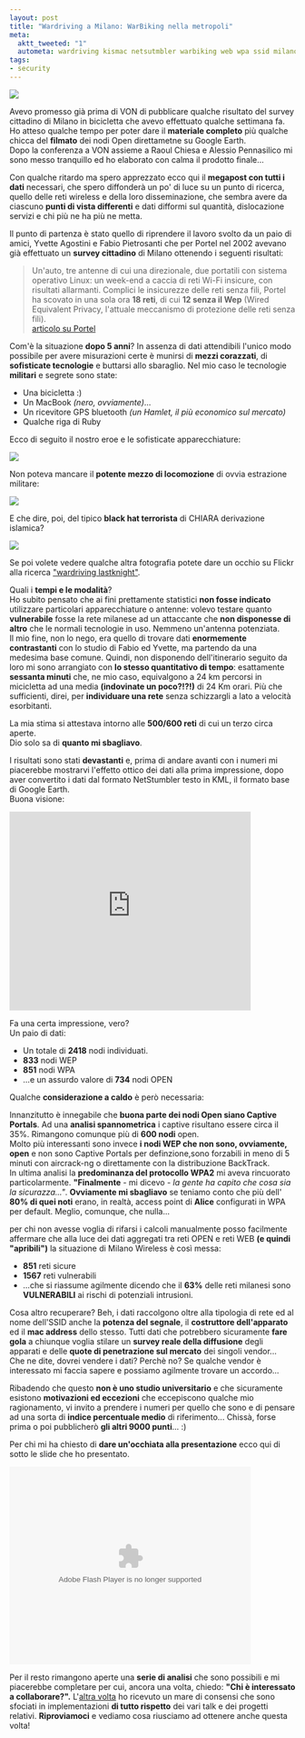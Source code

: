 ```yaml
--- 
layout: post
title: "Wardriving a Milano: WarBiking nella metropoli"
meta: 
  aktt_tweeted: "1"
  autometa: wardriving kismac netsutmbler warbiking web wpa ssid milano wireless wan lan accesspoint access point wardrive warbike macosx kismet cantenna wep
tags: 
- security
---
```

![](http://www.lastknight.com/download/20071003_01.jpg)
  
Avevo promesso già prima di VON di pubblicare qualche risultato del survey cittadino di Milano in bicicletta che avevo effettuato qualche settimana fa. Ho atteso qualche tempo per poter dare il **materiale completo** più qualche chicca del **filmato** dei nodi Open direttametne su Google Earth.  
Dopo la conferenza a VON assieme a Raoul Chiesa e Alessio Pennasilico mi sono messo tranquillo ed ho elaborato con calma il prodotto finale...  
  
Con qualche ritardo ma spero apprezzato ecco qui il **megapost con tutti i dati** necessari, che spero diffonderà un po' di luce su un punto di ricerca, quello delle reti wireless e della loro disseminazione, che sembra avere da ciascuno **punti di vista differenti** e dati difformi sul quantità, dislocazione servizi e chi più ne ha più ne metta.  
  


Il punto di partenza è stato quello di riprendere il lavoro svolto da un paio di amici, Yvette Agostini e Fabio Pietrosanti che per Portel nel 2002 avevano già effettuato un **survey cittadino** di Milano ottenendo i seguenti risultati:  

>Un'auto, tre antenne di cui una direzionale, due portatili con sistema operativo Linux: un week-end a caccia di reti Wi-Fi insicure, con risultati allarmanti.
Complici le insicurezze delle reti senza fili, Portel ha scovato in una sola ora **18 reti**, di cui **12 senza il Wep** (Wired Equivalent Privacy, l'attuale meccanismo di protezione delle reti senza fili).  
> [articolo su Portel](http://www.portel.it/news/10-2002/a-caccia-delle-reti-wireless-insicure-a-milano.html)
  
Com'è la situazione **dopo 5 anni**? In assenza di dati attendibili l'unico modo possibile per avere misurazioni certe è munirsi di **mezzi corazzati**, di **sofisticate tecnologie** e buttarsi allo sbaraglio. Nel mio caso le tecnologie **militari** e segrete sono state:  
  
* Una bicicletta :)  
* Un MacBook *(nero, ovviamente)*...  
* Un ricevitore GPS bluetooth *(un Hamlet, il più economico sul mercato)* 
* Qualche riga di Ruby  
  
Ecco di seguito il nostro eroe e le sofisticate apparecchiature:   

![](http://www.lastknight.com/download/20071003_02.jpg)  
  
Non poteva mancare il **potente mezzo di locomozione** di ovvia estrazione militare:  
  
![](http://www.lastknight.com/download/20071003_03.jpg)  
  
E che dire, poi, del tipico **black hat terrorista** di CHIARA derivazione islamica?  
  
![](http://www.lastknight.com/download/20071003_04.jpg)  
  
Se poi volete vedere qualche altra fotografia potete dare un occhio su Flickr alla ricerca ["wardriving lastknight"](http://flickr.com/search/?q=lastknight%20wardriving&w=32162872%40N00&m=tags).  
  
Quali i **tempi e le modalità**?  
Ho subito pensato che ai fini prettamente statistici **non fosse indicato** utilizzare particolari apparecchiature o antenne: volevo testare quanto **vulnerabile** fosse la rete milanese ad un attaccante che **non disponesse di altro** che le normali tecnologie in uso. Nemmeno un'antenna potenziata.  
Il mio fine, non lo nego, era quello di trovare dati **enormemente contrastanti** con lo studio di Fabio ed Yvette, ma partendo da una medesima base comune. Quindi, non disponendo dell'itinerario seguito da loro mi sono arrangiato con **lo stesso quantitativo di tempo**: esattamente **sessanta minuti** che, ne mio caso, equivalgono a 24 km percorsi in micicletta ad una media **(indovinate un poco?!?!)** di 24 Km orari. Più che sufficienti, direi, per **individuare una rete** senza schizzargli a lato a velocità esorbitanti.  
  
La mia stima si attestava intorno alle **500/600 reti** di cui un terzo circa aperte.  
Dio solo sa di **quanto mi sbagliavo**.  
  
I risultati sono stati **devastanti** e, prima di andare avanti con i numeri mi piacerebbe mostrarvi l'effetto ottico dei dati alla prima impressione, dopo aver convertito i dati dal formato NetStumbler testo in KML, il formato base di Google Earth.  
Buona visione:  
  
<object width="425" height="350"><param name="movie" value="http://www.youtube.com/v/0MMxho6zI48"></param><param name="wmode" value="transparent"></param><embed src="http://www.youtube.com/v/0MMxho6zI48" type="application/x-shockwave-flash" wmode="transparent" width="425" height="350"></embed></object>  
  
Fa una certa impressione, vero?  
Un paio di dati:  
  
* Un totale di **2418** nodi individuati.  
* **833** nodi WEP  
* **851** nodi WPA
* ...e un assurdo valore di **734** nodi OPEN  
  
Qualche **considerazione a caldo** è però necessaria:  
  
Innanzitutto è innegabile che **buona parte dei nodi Open siano Captive Portals**. Ad una **analisi spannometrica** i captive risultano essere circa il 35%. Rimangono comunque più di **600 nodi** open.  
Molto più interessanti sono invece **i nodi WEP che non sono, ovviamente, open** e non sono Captive Portals per definzione,sono forzabili in meno di 5 minuti con aircrack-ng o direttamente con la distribuzione BackTrack.  
In ultima analisi la **predominanza del protocollo WPA2** mi aveva rincuorato particolarmente. **"Finalmente** - mi dicevo - *la gente ha capito che cosa sia la sicurazza..."*. **Ovviamente mi sbagliavo** se teniamo conto che più dell' **80% di quei noti** erano, in realtà, access point di **Alice** configurati in WPA per default. Meglio, comunque, che nulla...  
  
per chi non avesse voglia di rifarsi i calcoli manualmente posso facilmente affermare che alla luce dei dati aggregati tra reti OPEN e reti WEB **(e quindi "apribili")** la situazione di Milano Wireless è così messa:  
  
* **851** reti sicure
* **1567** reti vulnerabili
* ...che si riassume agilmente dicendo che il **63%** delle reti milanesi sono **VULNERABILI** ai rischi di potenziali intrusioni.
  
Cosa altro recuperare? Beh, i dati raccolgono oltre alla tipologia di rete ed al nome dell'SSID anche la **potenza del segnale**, il **costruttore dell'apparato** ed il **mac address** dello stesso. Tutti dati che potrebbero sicuramente **fare gola** a chiunque voglia stilare un **survey reale della diffusione** degli apparati e delle **quote di penetrazione sul mercato** dei singoli vendor...  
Che ne dite, dovrei vendere i dati? Perchè no? Se qualche vendor è interessato mi faccia sapere e possiamo agilmente trovare un accordo...  
  
Ribadendo che questo **non è uno studio universitario** e che sicuramente esistono **motivazioni ed eccezioni** che eccepiscono qualche mio ragionamento, vi invito a prendere i numeri per quello che sono e di pensare ad una sorta di **indice percentuale medio** di riferimento... Chissà, forse prima o poi pubblicherò **gli altri 9000 punti**... :)  
  
Per chi mi ha chiesto di **dare un'occhiata alla presentazione** ecco qui di sotto le slide che ho presentato.  
  
<object type="application/x-shockwave-flash" data="http://s3.amazonaws.com/slideshare/ssplayer.swf?id=124410&doc=wardriving-milano3191" width="425" height="348"><param name="movie" value="http://s3.amazonaws.com/slideshare/ssplayer.swf?id=124410&doc=wardriving-milano3191" /></object>
    
Per il resto rimangono aperte una **serie di analisi** che sono possibili e mi piacerebbe completare per cui, ancora una volta, chiedo: **"Chi è interessato a collaborare?".** L'[altra volta](http://www.lastknight.com/2007/07/10/collaboriamo-lastknight-dot-lab/) ho ricevuto un mare di consensi che sono sfociati in implementazioni **di tutto rispetto** dei vari talk e dei progetti relativi. **Riproviamoci** e vediamo cosa riusciamo ad ottenere anche questa volta!   
   
